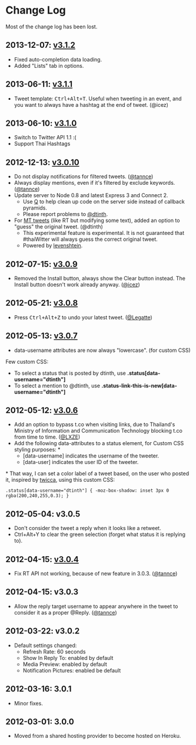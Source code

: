 # Change Log

Most of the change log has been lost.

## 2013-12-07: [v3.1.2](https://twitter.com/dtinth/status/409016259247104000)

- Fixed auto-completion data loading.
- Added "Lists" tab in options.

## 2013-06-11: [v3.1.1](https://twitter.com/dtinth/status/344145687707009026)

- Tweet template: <kbd>Ctrl+Alt+T</kbd>. Useful when tweeting in an event, and you want to always have a hashtag at the end of tweet. (@icez)

## 2013-06-10: [v3.1.0](https://twitter.com/dtinth/status/344090565631164417)

- Switch to Twitter API 1.1 :(
- Support Thai Hashtags

## 2012-12-13: [v3.0.10](https://twitter.com/dtinth/status/279223189689745411)

- Do not display notifications for filtered tweets. ([@tannce](https://twitter.com/tannce/status/249839873123577857))
- Always display mentions, even if it's filtered by exclude keywords. ([@tannce](https://twitter.com/tannce/status/249868423604092928))
- Update server to Node 0.8 and latest Express 3 and Connect 2.
  - Use [Q](https://github.com/kriskowal/q) to help clean up code on the server side instead of callback pyramids.
  - Please report problems to [@dtinth](https://twitter.com/dtinth).
- For [MT tweets](https://twitter.com/dtinth/status/279138453344641024) (like RT but modifying some text), added an option to "guess" the original tweet. (@dtinth)
  - This experimental feature is experimental. It is not guaranteed that #thaiWitter will always guess the correct original tweet.
  - Powered by [levenshtein](https://npmjs.org/package/levenshtein).

## 2012-07-15: [v3.0.9](https://twitter.com/dtinth/status/224531047252099072)

- Removed the Install button, always show the Clear button instead. The Install button doesn't work already anyway. ([@icez](https://twitter.com/icez/status/224181511925137408))

## 2012-05-21: [v3.0.8](https://twitter.com/dtinth/status/204514630209511425)

- Press <kbd>Ctrl+Alt+Z</kbd> to undo your latest tweet. ([@Legatte](https://twitter.com/#!/dtinth/status/203495358813323264))

## 2012-05-13: [v3.0.7](https://twitter.com/dtinth/status/201692453915467776)

- data-username attributes are now always "lowercase". (for custom CSS)

Few custom CSS:

- To select a status that is posted by dtinth, use **.status[data-username="dtinth"]**
- To select a mention to @dtinth, use **.status-link-this-is-new[data-username="dtinth"]**

## 2012-05-12: [v3.0.6](https://twitter.com/dtinth/status/201191092954202112)

- Add an option to bypass t.co when visiting links, due to Thailand's Ministry of Information and Communication Technology blocking t.co from time to time. ([@LXZE](https://twitter.com/LXZE/status/200958873992040448))
- Add the following data-attributes to a status element, for Custom CSS styling purposes: *
  - [data-username] indicates the username of the tweeter.
  - [data-user] indicates the user ID of the tweeter.

\* That way, I can set a color label of a tweet based, on the user who posted it, inspired by [twicca](https://play.google.com/store/apps/details?id=jp.r246.twicca&hl=en), using this custom CSS:

    .status[data-username="dtinth"] { -moz-box-shadow: inset 3px 0 rgba(200,240,255,0.3); }

## 2012-05-04: v3.0.5

- Don't consider the tweet a reply when it looks like a retweet.
- Ctrl+Alt+Y to clear the green selection (forget what status it is replying to).

## 2012-04-15: [v3.0.4](https://twitter.com/dtinth/status/191557844829614080)

- Fix RT API not working, because of new feature in 3.0.3. ([@tannce](https://twitter.com/#!/tannce/status/191552651337543680))

## 2012-04-15: v3.0.3

- Allow the reply target username to appear anywhere in the tweet to consider it as a proper @Reply. ([@tannce](https://twitter.com/tannce/status/191404351712010240))

## 2012-03-22: v3.0.2

- Default settings changed:
  - Refresh Rate: 60 seconds
  - Show In Reply To: enabled by default
  - Media Preview: enabled by default
  - Notification Pictures: enabled be default

## 2012-03-16: 3.0.1

- Minor fixes.

## 2012-03-01: 3.0.0

- Moved from a shared hosting provider to become hosted on Heroku.
